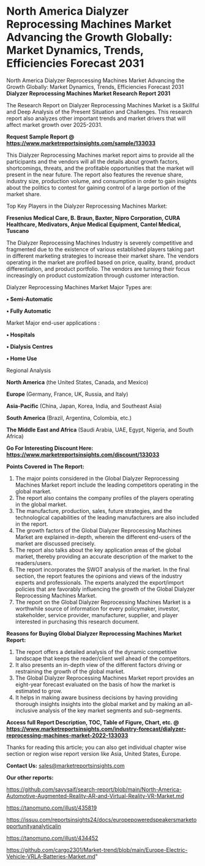 # North America Dialyzer Reprocessing Machines Market Advancing the Growth Globally: Market Dynamics, Trends, Efficiencies Forecast 2031
 North America Dialyzer Reprocessing Machines Market Advancing the Growth Globally: Market Dynamics, Trends, Efficiencies Forecast 2031
<strong>Dialyzer Reprocessing Machines Market Research Report 2031</strong>

The Research Report on Dialyzer Reprocessing Machines Market is a Skillful and Deep Analysis of the Present Situation and Challenges. This research report also analyzes other important trends and market drivers that will affect market growth over 2025-2031.

<strong>Request Sample Report @ <a href=https://www.marketreportsinsights.com/sample/133033>https://www.marketreportsinsights.com/sample/133033</a></strong>

This Dialyzer Reprocessing Machines market report aims to provide all the participants and the vendors will all the details about growth factors, shortcomings, threats, and the profitable opportunities that the market will present in the near future. The report also features the revenue share, industry size, production volume, and consumption in order to gain insights about the politics to contest for gaining control of a large portion of the market share.

Top Key Players in the Dialyzer Reprocessing Machines Market:

<strong>Fresenius Medical Care, B. Braun, Baxter, Nipro Corporation, CURA Healthcare, Medivators, Anjue Medical Equipment, Cantel Medical, Tuscano</strong>

The Dialyzer Reprocessing Machines Industry is severely competitive and fragmented due to the existence of various established players taking part in different marketing strategies to increase their market share. The vendors operating in the market are profiled based on price, quality, brand, product differentiation, and product portfolio. The vendors are turning their focus increasingly on product customization through customer interaction.

Dialyzer Reprocessing Machines Market Major Types are:

<strong>• Semi-Automatic

• Fully Automatic</strong>

Market Major end-user applications :

<strong>• Hospitals

• Dialysis Centres

• Home Use</strong>

Regional Analysis

</u><strong><b>North America</b></strong> (the United States, Canada, and Mexico)

<strong><b>Europe </b></strong>(Germany, France, UK, Russia, and Italy)

<strong><b>Asia-Pacific</b></strong> (China, Japan, Korea, India, and Southeast Asia)

<strong><b>South America</b></strong> (Brazil, Argentina, Colombia, etc.)

<strong><b>The Middle East and Africa</b></strong> (Saudi Arabia, UAE, Egypt, Nigeria, and South Africa)

<strong>Go For Interesting Discount Here: <a href=https://www.marketreportsinsights.com/discount/133033>https://www.marketreportsinsights.com/discount/133033</a></strong>

<strong>Points Covered in The Report:</strong>
<ol>
  <li>The major points considered in the Global Dialyzer Reprocessing Machines Market report include the leading competitors operating in the global market.</li>
  <li>The report also contains the company profiles of the players operating in the global market.</li>
  <li>The manufacture, production, sales, future strategies, and the technological capabilities of the leading manufacturers are also included in the report.</li>
  <li>The growth factors of the Global Dialyzer Reprocessing Machines Market are explained in-depth, wherein the different end-users of the market are discussed precisely.</li>
  <li>The report also talks about the key application areas of the global market, thereby providing an accurate description of the market to the readers/users.</li>
  <li>The report incorporates the SWOT analysis of the market. In the final section, the report features the opinions and views of the industry experts and professionals. The experts analyzed the export/import policies that are favorably influencing the growth of the Global Dialyzer Reprocessing Machines Market.</li>
  <li>The report on the Global Dialyzer Reprocessing Machines Market is a worthwhile source of information for every policymaker, investor, stakeholder, service provider, manufacturer, supplier, and player interested in purchasing this research document.</li>
</ol>
<strong>Reasons for Buying Global Dialyzer Reprocessing Machines Market Report:</strong>

<ol>
  <li>The report offers a detailed analysis of the dynamic competitive landscape that keeps the reader/client well ahead of the competitors.</li>
  <li>It also presents an in-depth view of the different factors driving or restraining the growth of the global market.</li>
  <li>The Global Dialyzer Reprocessing Machines Market report provides an eight-year forecast evaluated on the basis of how the market is estimated to grow.</li>
  <li>It helps in making aware business decisions by having providing thorough insights insights into the global market and by making an all-inclusive analysis of the key market segments and sub-segments.</li>
</ol>
<strong>Access full Report Description, TOC, Table of Figure, Chart, etc. @ <a href=https://www.marketreportsinsights.com/industry-forecast/dialyzer-reprocessing-machines-market-2022-133033>https://www.marketreportsinsights.com/industry-forecast/dialyzer-reprocessing-machines-market-2022-133033</a></strong>


Thanks for reading this article; you can also get individual chapter wise section or region wise report version like Asia, United States, Europe.

<strong>Contact Us:</strong>
sales@marketreportsinsights.com

<strong>Our other reports:</strong>

<a href=https://github.com/sayysaif/search-report/blob/main/North-America-Automotive-Augmented-Reality-AR-and-Virtual-Reality-VR-Market.md>https://github.com/sayysaif/search-report/blob/main/North-America-Automotive-Augmented-Reality-AR-and-Virtual-Reality-VR-Market.md</a>

<a href=https://tanomuno.com/illust/435819>https://tanomuno.com/illust/435819</a>

<a href=https://issuu.com/reportsinsights24/docs/europepoweredspeakersmarketopportunityanalyticalin>https://issuu.com/reportsinsights24/docs/europepoweredspeakersmarketopportunityanalyticalin</a>

<a href=https://tanomuno.com/illust/434452>https://tanomuno.com/illust/434452</a>

<a href=https://github.com/cargo2301/Market-trend/blob/main/Europe-Electric-Vehicle-VRLA-Batteries-Market.md>https://github.com/cargo2301/Market-trend/blob/main/Europe-Electric-Vehicle-VRLA-Batteries-Market.md</a>"
